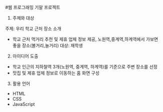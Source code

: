 #웹 프로그래밍 기말 프로젝트 

1) 주제와 대상

주제: 우리 학교 근처 장소 소개
- 학교 근처 먹거리 추천 및 제휴 업체 정보 제공, 노원역,중계역,하계역에서 가보면 좋을 장소(볼거리,놀거리)
대상: 재학생

2) 아이디어 도출
- 학교 인근의 지하철역 3개(노원역, 중계역, 하계역)를 기준으로 주변 장소를 선정
- 맛집 및 제휴 업체 정보로 이동하는 홈 화면 구성


3) 활용 언어
- HTML
- CSS
- JavaScript
